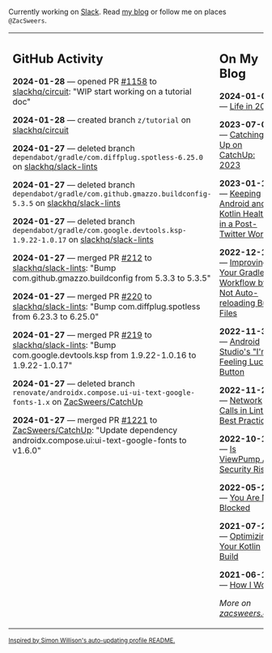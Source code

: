 Currently working on [Slack](https://slack.com/). Read [my blog](https://zacsweers.dev/) or follow me on places `@ZacSweers`.

<table><tr><td valign="top" width="60%">

## GitHub Activity
<!-- githubActivity starts -->
**2024-01-28** — opened PR [#1158](https://github.com/slackhq/circuit/pull/1158) to [slackhq/circuit](https://github.com/slackhq/circuit): "WIP start working on a tutorial doc"

**2024-01-28** — created branch `z/tutorial` on [slackhq/circuit](https://github.com/slackhq/circuit)

**2024-01-27** — deleted branch `dependabot/gradle/com.diffplug.spotless-6.25.0` on [slackhq/slack-lints](https://github.com/slackhq/slack-lints)

**2024-01-27** — deleted branch `dependabot/gradle/com.github.gmazzo.buildconfig-5.3.5` on [slackhq/slack-lints](https://github.com/slackhq/slack-lints)

**2024-01-27** — deleted branch `dependabot/gradle/com.google.devtools.ksp-1.9.22-1.0.17` on [slackhq/slack-lints](https://github.com/slackhq/slack-lints)

**2024-01-27** — merged PR [#212](https://github.com/slackhq/slack-lints/pull/212) to [slackhq/slack-lints](https://github.com/slackhq/slack-lints): "Bump com.github.gmazzo.buildconfig from 5.3.3 to 5.3.5"

**2024-01-27** — merged PR [#220](https://github.com/slackhq/slack-lints/pull/220) to [slackhq/slack-lints](https://github.com/slackhq/slack-lints): "Bump com.diffplug.spotless from 6.23.3 to 6.25.0"

**2024-01-27** — merged PR [#219](https://github.com/slackhq/slack-lints/pull/219) to [slackhq/slack-lints](https://github.com/slackhq/slack-lints): "Bump com.google.devtools.ksp from 1.9.22-1.0.16 to 1.9.22-1.0.17"

**2024-01-27** — deleted branch `renovate/androidx.compose.ui-ui-text-google-fonts-1.x` on [ZacSweers/CatchUp](https://github.com/ZacSweers/CatchUp)

**2024-01-27** — merged PR [#1221](https://github.com/ZacSweers/CatchUp/pull/1221) to [ZacSweers/CatchUp](https://github.com/ZacSweers/CatchUp): "Update dependency androidx.compose.ui:ui-text-google-fonts to v1.6.0"
<!-- githubActivity ends -->
</td><td valign="top" width="40%">

## On My Blog
<!-- blog starts -->
**2024-01-03** — [Life in 2024](https://www.zacsweers.dev/life-in-2024/)

**2023-07-09** — [Catching Up on CatchUp: 2023](https://www.zacsweers.dev/catching-up-on-catchup-2023/)

**2023-01-10** — [Keeping Android and Kotlin Healthy in a Post-Twitter World](https://www.zacsweers.dev/keeping-android-healthy/)

**2022-12-19** — [Improving Your Gradle Workflow by Not Auto-reloading Build Files](https://www.zacsweers.dev/improving-your-workflow-by-not-auto-reloading-build-files/)

**2022-11-30** — [Android Studio's "I'm Feeling Lucky" Button](https://www.zacsweers.dev/android-studios-im-feeling-lucky-button/)

**2022-11-22** — [Network Calls in Lint: Best Practices](https://www.zacsweers.dev/network-calls-in-lint-best-practices/)

**2022-10-17** — [Is ViewPump A Security Risk?](https://www.zacsweers.dev/is-viewpump-a-security-risk/)

**2022-05-23** — [You Are Not Blocked](https://www.zacsweers.dev/you-are-not-blocked/)

**2021-07-23** — [Optimizing Your Kotlin Build](https://www.zacsweers.dev/optimizing-your-kotlin-build/)

**2021-06-14** — [How I Work](https://www.zacsweers.dev/how-i-work/)
<!-- blog ends -->
_More on [zacsweers.dev](https://zacsweers.dev/)_
</td></tr></table>

<sub><a href="https://simonwillison.net/2020/Jul/10/self-updating-profile-readme/">Inspired by Simon Willison's auto-updating profile README.</a></sub>